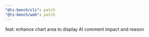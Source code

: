 ```yaml
---
"@ts-bench/cli": patch
"@ts-bench/web": patch
---
```


feat: enhance chart area to display AI comment impact and reason
